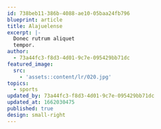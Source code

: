```yaml
---
id: 738beb11-386b-4088-ae10-05baa24fb796
blueprint: article
title: Alajuelense
excerpt: |-
  Donec rutrum aliquet
  tempor.
author:
  - 73a44fc3-f8d3-4d01-9c7e-095429bb71dc
featured_image:
  src:
    - 'assets::content/lr/020.jpg'
topics:
  - sports
updated_by: 73a44fc3-f8d3-4d01-9c7e-095429bb71dc
updated_at: 1662030475
published: true
design: small-right
---
```

